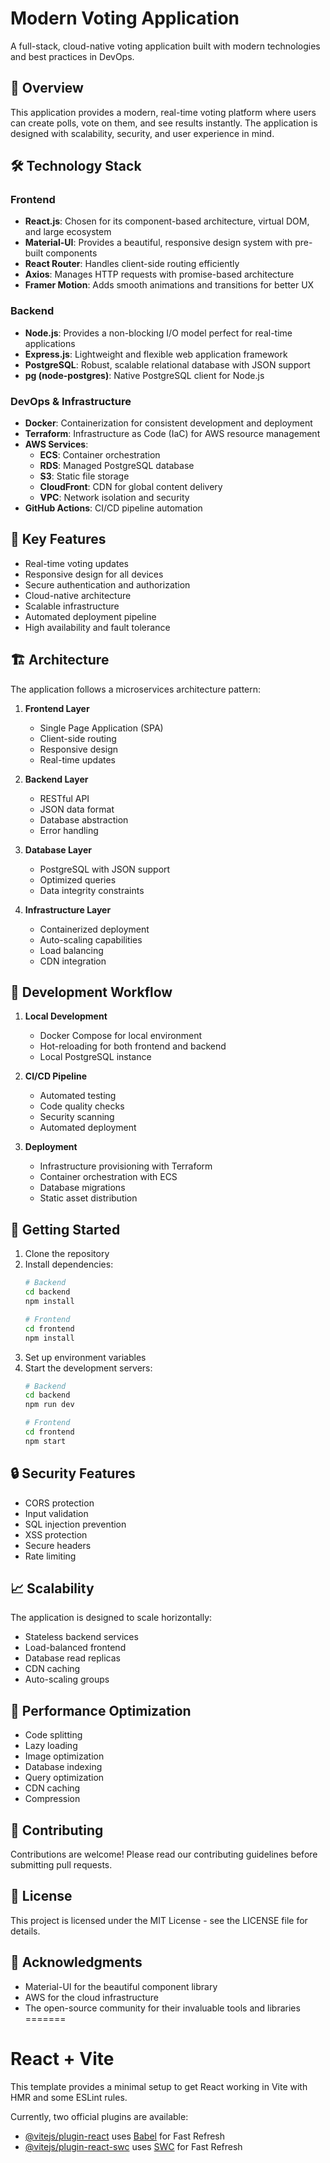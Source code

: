 # Modern Voting Application

A full-stack, cloud-native voting application built with modern technologies and best practices in DevOps.

## 🚀 Overview

This application provides a modern, real-time voting platform where users can create polls, vote on them, and see results instantly. The application is designed with scalability, security, and user experience in mind.

## 🛠️ Technology Stack

### Frontend
- **React.js**: Chosen for its component-based architecture, virtual DOM, and large ecosystem
- **Material-UI**: Provides a beautiful, responsive design system with pre-built components
- **React Router**: Handles client-side routing efficiently
- **Axios**: Manages HTTP requests with promise-based architecture
- **Framer Motion**: Adds smooth animations and transitions for better UX

### Backend
- **Node.js**: Provides a non-blocking I/O model perfect for real-time applications
- **Express.js**: Lightweight and flexible web application framework
- **PostgreSQL**: Robust, scalable relational database with JSON support
- **pg (node-postgres)**: Native PostgreSQL client for Node.js

### DevOps & Infrastructure
- **Docker**: Containerization for consistent development and deployment
- **Terraform**: Infrastructure as Code (IaC) for AWS resource management
- **AWS Services**:
  - **ECS**: Container orchestration
  - **RDS**: Managed PostgreSQL database
  - **S3**: Static file storage
  - **CloudFront**: CDN for global content delivery
  - **VPC**: Network isolation and security
- **GitHub Actions**: CI/CD pipeline automation

## 🌟 Key Features

- Real-time voting updates
- Responsive design for all devices
- Secure authentication and authorization
- Cloud-native architecture
- Scalable infrastructure
- Automated deployment pipeline
- High availability and fault tolerance

## 🏗️ Architecture

The application follows a microservices architecture pattern:

1. **Frontend Layer**
   - Single Page Application (SPA)
   - Client-side routing
   - Responsive design
   - Real-time updates

2. **Backend Layer**
   - RESTful API
   - JSON data format
   - Database abstraction
   - Error handling

3. **Database Layer**
   - PostgreSQL with JSON support
   - Optimized queries
   - Data integrity constraints

4. **Infrastructure Layer**
   - Containerized deployment
   - Auto-scaling capabilities
   - Load balancing
   - CDN integration

## 🔄 Development Workflow

1. **Local Development**
   - Docker Compose for local environment
   - Hot-reloading for both frontend and backend
   - Local PostgreSQL instance

2. **CI/CD Pipeline**
   - Automated testing
   - Code quality checks
   - Security scanning
   - Automated deployment

3. **Deployment**
   - Infrastructure provisioning with Terraform
   - Container orchestration with ECS
   - Database migrations
   - Static asset distribution

## 🚀 Getting Started

1. Clone the repository
2. Install dependencies:
   ```bash
   # Backend
   cd backend
   npm install

   # Frontend
   cd frontend
   npm install
   ```
3. Set up environment variables
4. Start the development servers:
   ```bash
   # Backend
   cd backend
   npm run dev

   # Frontend
   cd frontend
   npm start
   ```

## 🔒 Security Features

- CORS protection
- Input validation
- SQL injection prevention
- XSS protection
- Secure headers
- Rate limiting

## 📈 Scalability

The application is designed to scale horizontally:
- Stateless backend services
- Load-balanced frontend
- Database read replicas
- CDN caching
- Auto-scaling groups

## 🎯 Performance Optimization

- Code splitting
- Lazy loading
- Image optimization
- Database indexing
- Query optimization
- CDN caching
- Compression

## 🤝 Contributing

Contributions are welcome! Please read our contributing guidelines before submitting pull requests.

## 📝 License

This project is licensed under the MIT License - see the LICENSE file for details.

## 🙏 Acknowledgments

- Material-UI for the beautiful component library
- AWS for the cloud infrastructure
- The open-source community for their invaluable tools and libraries 
=======
# React + Vite

This template provides a minimal setup to get React working in Vite with HMR and some ESLint rules.

Currently, two official plugins are available:

- [@vitejs/plugin-react](https://github.com/vitejs/vite-plugin-react/blob/main/packages/plugin-react) uses [Babel](https://babeljs.io/) for Fast Refresh
- [@vitejs/plugin-react-swc](https://github.com/vitejs/vite-plugin-react/blob/main/packages/plugin-react-swc) uses [SWC](https://swc.rs/) for Fast Refresh

